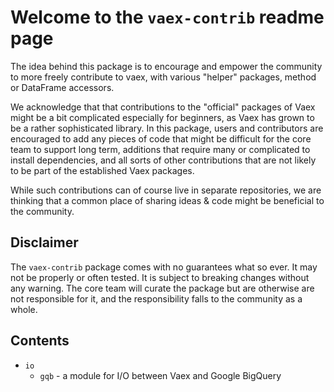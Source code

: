# Welcome to the `vaex-contrib` readme page

The idea behind this package is to encourage and empower the community to more freely contribute to vaex, with various "helper" packages, method or DataFrame accessors.

We acknowledge that that contributions to the "official" packages of Vaex might be a bit complicated especially for beginners, as Vaex has grown to be a rather sophisticated library. In this package, users and contributors are encouraged to add any pieces of code that might be difficult for the core team to support long term, additions that require many or complicated to install dependencies, and all sorts of other contributions that are not likely to be part of the established Vaex packages.

While such contributions can of course live in separate repositories, we are thinking that a common place of sharing ideas \& code might be beneficial to the community.

## Disclaimer

The `vaex-contrib` package comes with no guarantees what so ever. It may not be properly or often tested. It is subject to breaking changes without any warning. The core team will curate the package but are otherwise are not responsible for it, and the responsibility falls to the community as a whole.

## Contents

- `io`
    - `gqb` - a module for I/O between Vaex and Google BigQuery